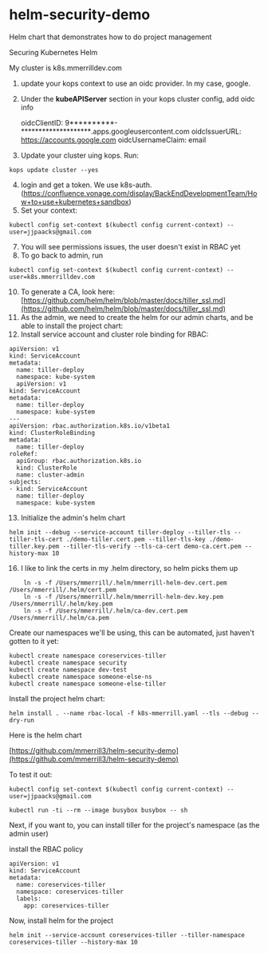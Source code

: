 # helm-security-demo
Helm chart that demonstrates how to do project management


Securing Kubernetes Helm

My cluster is k8s.mmerrilldev.com

1) update your kops context to use an oidc provider.  In my case, google.
2) Under the **kubeAPIServer** section in your kops cluster config, add oidc info

    oidcClientID: 9**********-********************.apps.googleusercontent.com
    oidcIssuerURL: https://accounts.google.com
    oidcUsernameClaim: email
    
3) Update your cluster uing kops.  Run:

```kops update cluster --yes```

4) login and get a token.  We use k8s-auth. (https://confluence.vonage.com/display/BackEndDevelopmentTeam/How+to+use+kubernetes+sandbox)
7) Set your context:

```kubectl config set-context $(kubectl config current-context) --user=jjpaacks@gmail.com```

7) You will see permissions issues, the user doesn't exist in RBAC yet
8) To go back to admin, run 

```kubectl config set-context $(kubectl config current-context) --user=k8s.mmerrilldev.com```

10) To generate a CA, look here: [https://github.com/helm/helm/blob/master/docs/tiller_ssl.md](https://github.com/helm/helm/blob/master/docs/tiller_ssl.md)
11) As the admin, we need to create the helm for our admin charts, and be able to install the project chart:
12) Install service account and cluster role binding for RBAC:
```
apiVersion: v1
kind: ServiceAccount
metadata:
  name: tiller-deploy
  namespace: kube-system
  apiVersion: v1
kind: ServiceAccount
metadata:
  name: tiller-deploy
  namespace: kube-system
---
apiVersion: rbac.authorization.k8s.io/v1beta1
kind: ClusterRoleBinding
metadata:
  name: tiller-deploy
roleRef:
  apiGroup: rbac.authorization.k8s.io
  kind: ClusterRole
  name: cluster-admin
subjects:
- kind: ServiceAccount
  name: tiller-deploy
  namespace: kube-system
```  
  
13) Initialize the admin's helm chart

``` helm init --debug --service-account tiller-deploy --tiller-tls --tiller-tls-cert ./demo-tiller.cert.pem --tiller-tls-key ./demo-tiller.key.pem --tiller-tls-verify --tls-ca-cert demo-ca.cert.pem --history-max 10 ```

16) I like to link the certs in my .helm directory, so helm picks them up

```
    ln -s -f /Users/mmerrill/.helm/mmerrill-helm-dev.cert.pem /Users/mmerrill/.helm/cert.pem
    ln -s -f /Users/mmerrill/.helm/mmerrill-helm-dev.key.pem /Users/mmerrill/.helm/key.pem
    ln -s -f /Users/mmerrill/.helm/ca-dev.cert.pem /Users/mmerrill/.helm/ca.pem
``` 
  
Create our namespaces we'll be using, this can be automated, just haven't gotten to it yet:

```
kubectl create namespace coreservices-tiller
kubectl create namespace security
kubectl create namespace dev-test
kubectl create namespace someone-else-ns
kubectl create namespace someone-else-tiller
```



    
Install the project helm chart:

```helm install . --name rbac-local -f k8s-mmerrill.yaml --tls --debug --dry-run```


Here is the helm chart 

[https://github.com/mmerrill3/helm-security-demo](https://github.com/mmerrill3/helm-security-demo)



To test it out:

```kubectl config set-context $(kubectl config current-context) --user=jjpaacks@gmail.com```

```kubectl run -ti --rm --image busybox busybox -- sh ```




Next, if you want to, you can install tiller for the project's namespace (as the admin user)

install the RBAC policy
```
apiVersion: v1
kind: ServiceAccount
metadata:
  name: coreservices-tiller
  namespace: coreservices-tiller
  labels:
    app: coreservices-tiller

```


Now, install helm for the project
```
helm init --service-account coreservices-tiller --tiller-namespace coreservices-tiller --history-max 10
```

    
